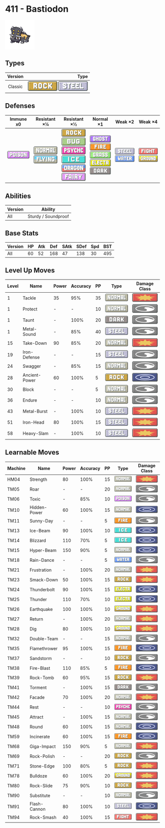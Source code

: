 # 411 - Bastiodon

![bastiodon](../img/pokemon/411.png)

## Types

| Version | Type                                                            |
| :-----: | --------------------------------------------------------------: |
| Classic | ![rock](../img/types/rock.png) ![steel](../img/types/steel.png) |

## Defenses

| Immune x0                          | Resistant ×¼                                                              | Resistant ×½                                                                                                                                                                                                          | Normal ×1                                                                                                                                                                              | Weak ×2                                                               | Weak ×4                                                                       |
| ---------------------------------- | ------------------------------------------------------------------------- | --------------------------------------------------------------------------------------------------------------------------------------------------------------------------------------------------------------------- | -------------------------------------------------------------------------------------------------------------------------------------------------------------------------------------- | --------------------------------------------------------------------- | ----------------------------------------------------------------------------- |
| ![poison](../img/types/poison.png) | ![normal](../img/types/normal.png)<br/>![flying](../img/types/flying.png) | ![rock](../img/types/rock.png)<br/>![bug](../img/types/bug.png)<br/>![psychic](../img/types/psychic.png)<br/>![ice](../img/types/ice.png)<br/>![dragon](../img/types/dragon.png)<br/>![fairy](../img/types/fairy.png) | ![ghost](../img/types/ghost.png)<br/>![fire](../img/types/fire.png)<br/>![grass](../img/types/grass.png)<br/>![electric](../img/types/electric.png)<br/>![dark](../img/types/dark.png) | ![steel](../img/types/steel.png)<br/>![water](../img/types/water.png) | ![fighting](../img/types/fighting.png)<br/>![ground](../img/types/ground.png) |

## Abilities

| Version | Ability             |
| ------- | ------------------- |
| All     | Sturdy / Soundproof |

## Base Stats

| Version | HP | Atk | Def | SAtk | SDef | Spd | BST |
| ------- | -- | --- | --- | ---- | ---- | --- | --- |
| All     | 60 | 52  | 168 | 47   | 138  | 30  | 495 |

## Level Up Moves

| Level | Name          | Power | Accuracy | PP | Type                               | Damage Class                           |
| ----- | ------------- | ----- | -------- | -- | ---------------------------------- | -------------------------------------- |
| 1     | Tackle        | 35    | 95%      | 35 | ![normal](../img/types/normal.png) | ![physical](../img/types/physical.png) |
| 1     | Protect       | -     | -        | 10 | ![normal](../img/types/normal.png) | ![status](../img/types/status.png)     |
| 1     | Taunt         | -     | 100%     | 20 | ![dark](../img/types/dark.png)     | ![status](../img/types/status.png)     |
| 1     | Metal-Sound   | -     | 85%      | 40 | ![steel](../img/types/steel.png)   | ![status](../img/types/status.png)     |
| 15    | Take-Down     | 90    | 85%      | 20 | ![normal](../img/types/normal.png) | ![physical](../img/types/physical.png) |
| 19    | Iron-Defense  | -     | -        | 15 | ![steel](../img/types/steel.png)   | ![status](../img/types/status.png)     |
| 24    | Swagger       | -     | 85%      | 15 | ![normal](../img/types/normal.png) | ![status](../img/types/status.png)     |
| 28    | Ancient-Power | 60    | 100%     | 5  | ![rock](../img/types/rock.png)     | ![special](../img/types/special.png)   |
| 30    | Block         | -     | -        | 5  | ![normal](../img/types/normal.png) | ![status](../img/types/status.png)     |
| 36    | Endure        | -     | -        | 10 | ![normal](../img/types/normal.png) | ![status](../img/types/status.png)     |
| 43    | Metal-Burst   | -     | 100%     | 10 | ![steel](../img/types/steel.png)   | ![physical](../img/types/physical.png) |
| 51    | Iron-Head     | 80    | 100%     | 15 | ![steel](../img/types/steel.png)   | ![physical](../img/types/physical.png) |
| 58    | Heavy-Slam    | -     | 100%     | 10 | ![steel](../img/types/steel.png)   | ![physical](../img/types/physical.png) |

## Learnable Moves

| Machine | Name         | Power | Accuracy | PP | Type                                   | Damage Class                           |
| ------- | ------------ | ----- | -------- | -- | -------------------------------------- | -------------------------------------- |
| HM04    | Strength     | 80    | 100%     | 15 | ![normal](../img/types/normal.png)     | ![physical](../img/types/physical.png) |
| TM05    | Roar         | -     | -        | 20 | ![normal](../img/types/normal.png)     | ![status](../img/types/status.png)     |
| TM06    | Toxic        | -     | 85%      | 10 | ![poison](../img/types/poison.png)     | ![status](../img/types/status.png)     |
| TM10    | Hidden-Power | 60    | 100%     | 15 | ![normal](../img/types/normal.png)     | ![special](../img/types/special.png)   |
| TM11    | Sunny-Day    | -     | -        | 5  | ![fire](../img/types/fire.png)         | ![status](../img/types/status.png)     |
| TM13    | Ice-Beam     | 90    | 100%     | 10 | ![ice](../img/types/ice.png)           | ![special](../img/types/special.png)   |
| TM14    | Blizzard     | 110   | 70%      | 5  | ![ice](../img/types/ice.png)           | ![special](../img/types/special.png)   |
| TM15    | Hyper-Beam   | 150   | 90%      | 5  | ![normal](../img/types/normal.png)     | ![special](../img/types/special.png)   |
| TM18    | Rain-Dance   | -     | -        | 5  | ![water](../img/types/water.png)       | ![status](../img/types/status.png)     |
| TM21    | Frustration  | -     | 100%     | 20 | ![normal](../img/types/normal.png)     | ![physical](../img/types/physical.png) |
| TM23    | Smack-Down   | 50    | 100%     | 15 | ![rock](../img/types/rock.png)         | ![physical](../img/types/physical.png) |
| TM24    | Thunderbolt  | 90    | 100%     | 15 | ![electric](../img/types/electric.png) | ![special](../img/types/special.png)   |
| TM25    | Thunder      | 110   | 70%      | 10 | ![electric](../img/types/electric.png) | ![special](../img/types/special.png)   |
| TM26    | Earthquake   | 100   | 100%     | 10 | ![ground](../img/types/ground.png)     | ![physical](../img/types/physical.png) |
| TM27    | Return       | -     | 100%     | 20 | ![normal](../img/types/normal.png)     | ![physical](../img/types/physical.png) |
| TM28    | Dig          | 80    | 100%     | 10 | ![ground](../img/types/ground.png)     | ![physical](../img/types/physical.png) |
| TM32    | Double-Team  | -     | -        | 15 | ![normal](../img/types/normal.png)     | ![status](../img/types/status.png)     |
| TM35    | Flamethrower | 95    | 100%     | 15 | ![fire](../img/types/fire.png)         | ![special](../img/types/special.png)   |
| TM37    | Sandstorm    | -     | -        | 10 | ![rock](../img/types/rock.png)         | ![status](../img/types/status.png)     |
| TM38    | Fire-Blast   | 110   | 85%      | 5  | ![fire](../img/types/fire.png)         | ![special](../img/types/special.png)   |
| TM39    | Rock-Tomb    | 60    | 95%      | 15 | ![rock](../img/types/rock.png)         | ![physical](../img/types/physical.png) |
| TM41    | Torment      | -     | 100%     | 15 | ![dark](../img/types/dark.png)         | ![status](../img/types/status.png)     |
| TM42    | Facade       | 70    | 100%     | 20 | ![normal](../img/types/normal.png)     | ![physical](../img/types/physical.png) |
| TM44    | Rest         | -     | -        | 10 | ![psychic](../img/types/psychic.png)   | ![status](../img/types/status.png)     |
| TM45    | Attract      | -     | 100%     | 15 | ![normal](../img/types/normal.png)     | ![status](../img/types/status.png)     |
| TM48    | Round        | 60    | 100%     | 15 | ![normal](../img/types/normal.png)     | ![special](../img/types/special.png)   |
| TM59    | Incinerate   | 60    | 100%     | 15 | ![fire](../img/types/fire.png)         | ![special](../img/types/special.png)   |
| TM68    | Giga-Impact  | 150   | 90%      | 5  | ![normal](../img/types/normal.png)     | ![physical](../img/types/physical.png) |
| TM69    | Rock-Polish  | -     | -        | 20 | ![rock](../img/types/rock.png)         | ![status](../img/types/status.png)     |
| TM71    | Stone-Edge   | 100   | 80%      | 5  | ![rock](../img/types/rock.png)         | ![physical](../img/types/physical.png) |
| TM78    | Bulldoze     | 60    | 100%     | 20 | ![ground](../img/types/ground.png)     | ![physical](../img/types/physical.png) |
| TM80    | Rock-Slide   | 75    | 90%      | 10 | ![rock](../img/types/rock.png)         | ![physical](../img/types/physical.png) |
| TM90    | Substitute   | -     | -        | 10 | ![normal](../img/types/normal.png)     | ![status](../img/types/status.png)     |
| TM91    | Flash-Cannon | 80    | 100%     | 10 | ![steel](../img/types/steel.png)       | ![special](../img/types/special.png)   |
| TM94    | Rock-Smash   | 40    | 100%     | 15 | ![fighting](../img/types/fighting.png) | ![physical](../img/types/physical.png) |